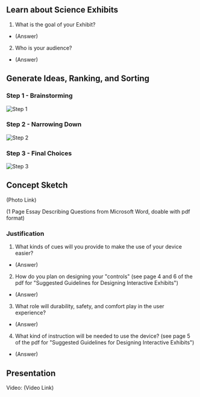## Learn about Science Exhibits
1. What is the goal of your Exhibit?
* (Answer)
2. Who is your audience?
* (Answer)

## Generate Ideas, Ranking, and Sorting
### Step 1 - Brainstorming
![Step 1](https://github.com/user-attachments/assets/881194ff-6668-4a2f-8d61-b1c8bd36cc24)
### Step 2 - Narrowing Down
![Step 2](https://github.com/user-attachments/assets/80f97c1c-780d-4511-8f62-234a2ae19b0d)
### Step 3 - Final Choices
![Step 3](https://github.com/user-attachments/assets/d42d9f68-32b2-47f7-acd0-6f5cfbc50009)

## Concept Sketch
(Photo Link)

(1 Page Essay Describing Questions from Microsoft Word, doable with pdf format)

### Justification
1. What kinds of cues will you provide to make the use of your device easier?
* (Answer)
2. How do you plan on designing your "controls" (see page 4 and 6 of the pdf for "Suggested Guidelines for Designing Interactive Exhibits")
* (Answer)
3. What role will durability, safety, and comfort play in the user experience?
* (Answer)
4. What kind of instruction will be needed to use the device? (see page 5 of the pdf for "Suggested Guidelines for Designing Interactive Exhibits")
* (Answer)

## Presentation
Video: (Video Link)
